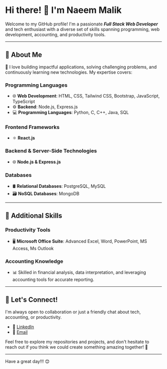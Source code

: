# Hi there! 👋 I'm Naeem Malik

Welcome to my GitHub profile! I'm a passionate _**Full Stack Web Developer**_ and tech enthusiast with a diverse set of skills spanning programming, web development, accounting, and productivity tools.

---

## 🚀 About Me

🌟 I love building impactful applications, solving challenging problems, and continuously learning new technologies. My expertise covers:

### **Programming Languages**
- 🌐 **Web Development**: HTML, CSS, Tailwind CSS, Bootstrap, JavaScript, TypeScript
- ⚙️ **Backend**: Node.js, Express.js
- 💻 **Programming Languages**: Python, C, C++, Java, SQL

### **Frontend Frameworks**
- ⚛️ **React.js**

### **Backend & Server-Side Technologies**
- 🌐 **Node.js & Express.js**

### **Databases**
- 🛢️ **Relational Databases**: PostgreSQL, MySQL
- 🗃️ **NoSQL Databases**: MongoDB
---

## 💼 Additional Skills

### **Productivity Tools**
- 🖥️ **Microsoft Office Suite**: Advanced Excel, Word, PowerPoint, MS Access, Ms Outlook

### **Accounting Knowledge**
- 📊 Skilled in financial analysis, data interpretation, and leveraging accounting tools for accurate reporting.

---

## 🔗 Let's Connect!

I'm always open to collaboration or just a friendly chat about tech, accounting, or productivity.  
- 💼 [LinkedIn](https://github.com/naeem-malik1998)  
- 📧 [Email](mailto:mail2oxford24x7@gmail.com)

Feel free to explore my repositories and projects, and don't hesitate to reach out if you think we could create something amazing together! 🚀

---

Have a great day!!! 😊
